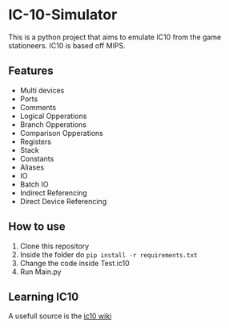 # IC-10-Simulator

This is a python project that aims to emulate IC10 from the game stationeers. IC10 is based off MIPS.

## Features
 - Multi devices
 - Ports
 - Comments
 - Logical Opperations
 - Branch Opperations
 - Comparison Opperations 
 - Registers
 - Stack
 - Constants
 - Aliases
 - IO
 - Batch IO
 - Indirect Referencing
 - Direct Device Referencing

## How to use
1. Clone this repository
2. Inside the folder do `pip install -r requirements.txt`
3. Change the code inside Test.ic10
4. Run Main.py

## Learning IC10
A usefull source is the [ic10 wiki](https://stationeers-wiki.com/IC10)
